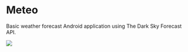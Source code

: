 # Meteo

Basic weather forecast Android application using The Dark Sky Forecast API.

![](https://gfycat.com/UnlinedBasicIcterinewarbler.gif)
